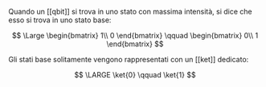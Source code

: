 Quando un [[qbit]] si trova in uno stato con massima intensità, si dice che esso si trova in uno stato base:

$$
\Large
\begin{bmatrix}
	1\\
	0
\end{bmatrix}
\qquad
\begin{bmatrix}
	0\\
	1
\end{bmatrix}
$$

Gli stati base solitamente vengono rappresentati con un [[ket]] dedicato:

$$
\LARGE
\ket{0} \qquad \ket{1}
$$